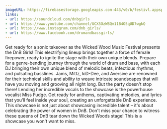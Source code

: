 ```yaml
---
imageURL: https://firebasestorage.googleapis.com:443/v0/b/festivl.appspot.com/o/userContent%2FDACFF0CD-FA5A-4C06-BB36-3CDE1ECA78F1.png?alt=media&token=25de384e-14a5-49ef-9940-bdc1af25daca
links:
- url: https://soundcloud.com/dnbgirls
- url: https://www.youtube.com/channel/UCX5OzWBQm11B4OSqUD7wgkQ
- url: https://www.instagram.com/dnb_girls/
- url: https://www.facebook.com/drumandbassgirls/
---
```

Get ready for a sonic takeover as the Wicked Wood Music Festival presents the DnB Girls! This electrifying lineup brings together a force of female firepower, ready to ignite the stage with their own unique blends.
Prepare for a genre-bending journey through the world of drum and bass, with each DJ bringing their own unique blend of melodic beats, infectious rhythms, and pulsating basslines. Jams, Mittz, kiD-Dee, and Aversive are renowned for their technical skills and ability to weave intricate soundscapes that will have you moving and grooving all night long.
But the party doesn't stop there! Lending her incredible vocals to the showcase is the powerhouse vocalist Miss Fudge. Get ready for anthems, captivating melodies, and lyrics that you’ll feel inside your soul, creating an unforgettable DnB experience.
This showcase is not just about showcasing incredible talent – it's about celebrating the power of women in DnB. Don't miss your chance to witness these queens of DnB tear down the Wicked Woods stage! This is a showcase you won't want to miss.